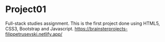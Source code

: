 # Project01
Full-stack studies assignment. This is the first project done using HTML5, CSS3, Bootstrap and Javascript. https://brainsterprojects-filippetrusevski.netlify.app/
